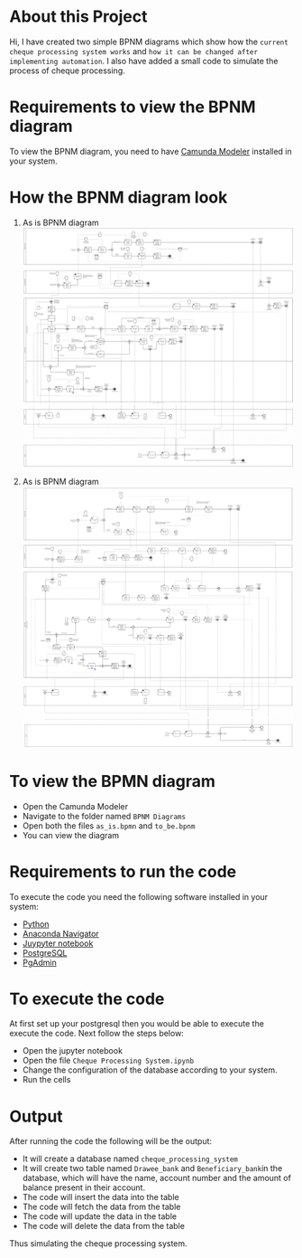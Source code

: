 # About this Project
Hi, I have created two simple BPNM diagrams which show how the `current cheque processing system works` and `how it can be changed after implementing automation`. I also have added a small code to simulate the process of cheque processing.

# Requirements to view the BPNM diagram
To view the BPNM diagram, you need to have [Camunda Modeler](https://camunda.com/) installed in your system.

# How the BPNM diagram look
1. As is BPNM diagram
   ![Diagram Top Part](Screenshot/as_is_1.png)
   ![Diagram Final Part](Screenshot/as_is_2.png)

2. As is BPNM diagram
   ![Diagram Top Part](Screenshot/to_be_1.png)
   ![Diagram Middle Part](Screenshot/to_be_2.png)
   ![Diagram Final Part](Screenshot/to_be_3.png)

# To view the BPMN diagram
  * Open the Camunda Modeler
  * Navigate to the folder named `BPNM Diagrams`
  * Open both the files `as_is.bpmn` and `to_be.bpnm`
  * You can view the diagram

# Requirements to run the code
To execute the code you need the following software installed in your system:
   * [Python](https://www.python.org/downloads/)
   * [Anaconda Navigator](https://www.anaconda.com/products/distribution)
   * [Juypyter notebook](https://jupyter.org/install)
   * [PostgreSQL](https://www.postgresql.org)
   * [PgAdmin](https://www.pgadmin.org)

# To execute the code
At first set up your postgresql then you would be able to execute the execute the code.
Next follow the steps below:
  * Open the jupyter notebook
  * Open the file `Cheque Processing System.ipynb`
  * Change the configuration of the database according to your system.
  * Run the cells

# Output
After running the code the following will be the output:
  * It will create a database named `cheque_processing_system`
  * It will create two table named `Drawee_bank` and `Beneficiary_bank`in the database, which will have the name, account number and the amount of balance present in their account.
  * The code will insert the data into the table
  * The code will fetch the data from the table
  * The code will update the data in the table
  * The code will delete the data from the table

Thus simulating the cheque processing system.